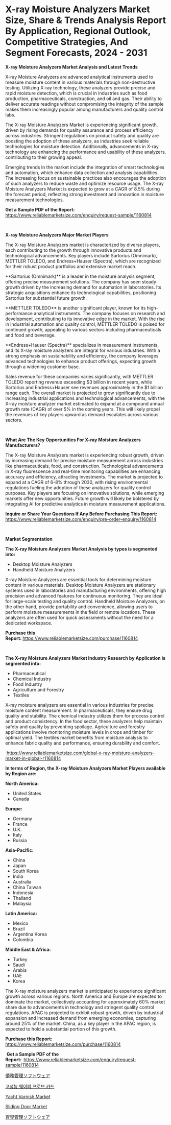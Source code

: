 <p><h1>X-ray Moisture Analyzers Market Size, Share & Trends Analysis Report By Application, Regional Outlook, Competitive Strategies, And Segment Forecasts, 2024 - 2031</h1></p><p><strong>X-ray Moisture Analyzers Market Analysis and Latest Trends</strong></p>
<p><p>X-ray Moisture Analyzers are advanced analytical instruments used to measure moisture content in various materials through non-destructive testing. Utilizing X-ray technology, these analyzers provide precise and rapid moisture detection, which is crucial in industries such as food production, pharmaceuticals, construction, and oil and gas. Their ability to deliver accurate readings without compromising the integrity of the sample makes them increasingly popular among manufacturers and quality control labs.</p><p>The X-ray Moisture Analyzers Market is experiencing significant growth, driven by rising demands for quality assurance and process efficiency across industries. Stringent regulations on product safety and quality are boosting the adoption of these analyzers, as industries seek reliable technologies for moisture detection. Additionally, advancements in X-ray technology are enhancing the performance and usability of these analyzers, contributing to their growing appeal.</p><p>Emerging trends in the market include the integration of smart technologies and automation, which enhance data collection and analysis capabilities. The increasing focus on sustainable practices also encourages the adoption of such analyzers to reduce waste and optimize resource usage. The X-ray Moisture Analyzers Market is expected to grow at a CAGR of 8.5% during the forecast period, reflecting strong investment and innovation in moisture measurement technologies.</p></p>
<p><strong>Get a Sample PDF of the Report:&nbsp;</strong> <a href="https://www.reliablemarketsize.com/enquiry/request-sample/1160814">https://www.reliablemarketsize.com/enquiry/request-sample/1160814</a></p>
<p>&nbsp;</p>
<p><strong>X-ray Moisture Analyzers Major Market Players</strong></p>
<p><p>The X-ray Moisture Analyzers market is characterized by diverse players, each contributing to the growth through innovative products and technological advancements. Key players include Sartorius (Omnimark), METTLER TOLEDO, and Endress+Hauser (Spectra), which are recognized for their robust product portfolios and extensive market reach.</p><p>**Sartorius (Omnimark)** is a leader in the moisture analysis segment, offering precise measurement solutions. The company has seen steady growth driven by the increasing demand for automation in laboratories. Its strategic acquisitions enhance its technological capabilities, positioning Sartorius for substantial future growth.</p><p>**METTLER TOLEDO** is another significant player, known for its high-performance analytical instruments. The company focuses on research and development, contributing to its innovative edge in the market. With the rise in industrial automation and quality control, METTLER TOLEDO is poised for continued growth, appealing to various sectors including pharmaceuticals and food and beverage.</p><p>**Endress+Hauser (Spectra)** specializes in measurement instruments, and its X-ray moisture analyzers are integral for various industries. With a strong emphasis on sustainability and efficiency, the company leverages advanced technologies to enhance product offerings, expecting growth through a widening customer base.</p><p>Sales revenue for these companies varies significantly, with METTLER TOLEDO reporting revenue exceeding $3 billion in recent years, while Sartorius and Endress+Hauser see revenues approximately in the $1 billion range each. The overall market is projected to grow significantly due to increasing industrial applications and technological advancements, with the X-ray moisture analyzer market estimated to expand at a compound annual growth rate (CAGR) of over 5% in the coming years. This will likely propel the revenues of key players upward as demand escalates across various sectors.</p></p>
<p>&nbsp;</p>
<p><strong>What Are The Key Opportunities For X-ray Moisture Analyzers Manufacturers?</strong></p>
<p><p>The X-ray Moisture Analyzers market is experiencing robust growth, driven by increasing demand for precise moisture measurement across industries like pharmaceuticals, food, and construction. Technological advancements in X-ray fluorescence and real-time monitoring capabilities are enhancing accuracy and efficiency, attracting investments. The market is projected to expand at a CAGR of 6-8% through 2030, with rising environmental regulations fueling the adoption of these analyzers for quality control purposes. Key players are focusing on innovative solutions, while emerging markets offer new opportunities. Future growth will likely be bolstered by integrating AI for predictive analytics in moisture measurement applications.</p></p>
<p><strong>Inquire or Share Your Questions If Any Before Purchasing This Report:</strong> <a href="https://www.reliablemarketsize.com/enquiry/pre-order-enquiry/1160814">https://www.reliablemarketsize.com/enquiry/pre-order-enquiry/1160814</a></p>
<p>&nbsp;</p>
<p><strong>Market Segmentation</strong></p>
<p><strong>The X-ray Moisture Analyzers Market Analysis by types is segmented into:</strong></p>
<p><ul><li>Desktop Moisture Analyzers</li><li>Handheld Moisture Analyzers</li></ul></p>
<p><p>X-ray Moisture Analyzers are essential tools for determining moisture content in various materials. Desktop Moisture Analyzers are stationary systems used in laboratories and manufacturing environments, offering high precision and advanced features for continuous monitoring. They are ideal for large-scale testing and quality control. Handheld Moisture Analyzers, on the other hand, provide portability and convenience, allowing users to perform moisture measurements in the field or remote locations. These analyzers are often used for quick assessments without the need for a dedicated workspace.</p></p>
<p><strong>Purchase this Report:&nbsp;</strong><a href="https://www.reliablemarketsize.com/purchase/1160814">https://www.reliablemarketsize.com/purchase/1160814</a></p>
<p>&nbsp;</p>
<p><strong>The X-ray Moisture Analyzers Market Industry Research by Application is segmented into:</strong></p>
<p><ul><li>Pharmaceutical</li><li>Chemical Industry</li><li>Food Industry</li><li>Agriculture and Forestry</li><li>Textiles</li></ul></p>
<p><p>X-ray moisture analyzers are essential in various industries for precise moisture content measurement. In pharmaceuticals, they ensure drug quality and stability. The chemical industry utilizes them for process control and product consistency. In the food sector, these analyzers help maintain safety and quality by preventing spoilage. Agriculture and forestry applications involve monitoring moisture levels in crops and timber for optimal yield. The textiles market benefits from moisture analysis to enhance fabric quality and performance, ensuring durability and comfort.</p></p>
<p><a href="https://www.reliablemarketsize.com/global-x-ray-moisture-analyzers-market-in-global-r1160814">&nbsp;https://www.reliablemarketsize.com/global-x-ray-moisture-analyzers-market-in-global-r1160814</a></p>
<p><strong>In terms of Region, the X-ray Moisture Analyzers Market Players available by Region are:</strong></p>
<p>
    <p> <strong> North America: </strong>
        <ul>
            <li>United States</li>
            <li>Canada</li>
        </ul>
        </p> 
    <p> <strong> Europe: </strong>
        <ul>
            <li>Germany</li>
            <li>France</li>
            <li>U.K.</li>
            <li>Italy</li>
            <li>Russia</li>
        </ul>
        </p> 
    <p> <strong> Asia-Pacific: </strong>
        <ul>
            <li>China</li>
            <li>Japan</li>
            <li>South Korea</li>
            <li>India</li>
            <li>Australia</li>
            <li>China Taiwan</li>
            <li>Indonesia</li>
            <li>Thailand</li>
            <li>Malaysia</li>
        </ul>
        </p> 
    <p> <strong> Latin America: </strong>
        <ul>
            <li>Mexico</li>
            <li>Brazil</li>
            <li>Argentina Korea</li>
            <li>Colombia</li>
        </ul>
        </p> 
    <p> <strong> Middle East & Africa: </strong>
        <ul>
            <li>Turkey</li>
            <li>Saudi</li>
            <li>Arabia</li>
            <li>UAE</li>
            <li>Korea</li>
        </ul>
    </p>
    </p>
<p><p>The X-ray moisture analyzers market is anticipated to experience significant growth across various regions. North America and Europe are expected to dominate the market, collectively accounting for approximately 60% market share due to advancements in technology and stringent quality control regulations. APAC is projected to exhibit robust growth, driven by industrial expansion and increased demand from emerging economies, capturing around 25% of the market. China, as a key player in the APAC region, is expected to hold a substantial portion of this growth.</p></p>
<p><strong>Purchase this Report: </strong><a href="https://www.reliablemarketsize.com/purchase/1160814">https://www.reliablemarketsize.com/purchase/1160814</a></p>
<p>&nbsp;<strong>Get a Sample PDF of the Report:&nbsp;&nbsp;</strong><a href="https://www.reliablemarketsize.com/enquiry/request-sample/1160814">https://www.reliablemarketsize.com/enquiry/request-sample/1160814</a></p>
<p><strong></strong></p>
<p><p><a href="https://medium.com/@berryguann/debt-management-software-market-%E3%81%AE%E3%82%B0%E3%83%AD%E3%83%BC%E3%83%90%E3%83%AB%E5%B8%82%E5%A0%B4%E6%A6%82%E8%A6%81%E3%81%AF-%E4%B8%96%E7%95%8C%E3%81%8A%E3%82%88%E3%81%B3%E4%B8%BB%E8%A6%81%E5%B8%82%E5%A0%B4%E3%81%AB%E3%81%8A%E3%81%91%E3%82%8B%E6%A5%AD%E7%95%8C%E3%81%AB%E5%BD%B1%E9%9F%BF%E3%82%92%E4%B8%8E%E3%81%88%E3%82%8B%E4%B8%BB%E8%A6%81%E3%81%AA%E3%83%88%E3%83%AC%E3%83%B3%E3%83%89%E3%81%AB%E3%81%A4%E3%81%84%E3%81%A6-%E7%8B%AC%E8%87%AA%E3%81%AE%E8%A6%96%E7%82%B9%E3%82%92%E6%8F%90%E4%BE%9B%E3%81%97%E3%81%BE%E3%81%99-25cb72184131">債務管理ソフトウェア</a></p><p><a href="https://medium.com/@joanacasper70/%EA%B3%A0%EC%84%B1%EB%8A%A5-%EC%9B%A8%EC%9D%B4%ED%8D%BC-%ED%94%84%EB%A1%9C%EB%B8%8C-%EC%B9%B4%EB%93%9C-%EC%82%B0%EC%97%85%EC%97%90-%EB%8C%80%ED%95%9C-%ED%86%B5%EC%B0%B0-2031%EB%85%84%EA%B9%8C%EC%A7%80%EC%9D%98-%EC%8B%9C%EC%9E%A5-%EC%9E%AC%EB%AC%B4-%EC%83%81%ED%83%9C-%EC%8B%9C%EC%9E%A5-%EA%B7%9C%EB%AA%A8-%EB%B0%8F-%EC%88%98%EC%9D%B5-%EB%B6%84%EC%84%9D-235636014105">고성능 웨이퍼 프로브 카드</a></p><p><a href="https://issuu.com/reportprime-2/docs/yacht-varnish-market-size-2030.pptx_a6fbf61e48204f">Yacht Varnish Market</a></p><p><a href="https://issuu.com/reportprime-2/docs/sliding-door-market-size-2030.pptx_74e9b8bcaf529c">Sliding Door Market</a></p><p><a href="https://medium.com/@berryguann/childcare-management-software-market-%E3%81%AF-%E3%82%B3%E3%82%B9%E3%83%88%E7%AE%A1%E7%90%86%E3%81%A8%E5%8A%B9%E7%8E%87%E5%90%91%E4%B8%8A%E3%82%92%E5%84%AA%E5%85%88%E3%81%97%E3%81%BE%E3%81%99-%E3%81%95%E3%82%89%E3%81%AB-%E5%A0%B1%E5%91%8A%E6%9B%B8%E3%81%AF%E5%B8%82%E5%A0%B4%E3%81%AE%E9%9C%80%E8%A6%81%E9%9D%A2%E3%81%A8%E4%BE%9B%E7%B5%A6%E9%9D%A2%E3%81%AE%E4%B8%A1%E6%96%B9%E3%82%92%E3%82%AB%E3%83%90%E3%83%BC%E3%81%97%E3%81%A6%E3%81%84%E3%81%BE%E3%81%99-childcare-d16d94e2a9a5">育児管理ソフトウェア</a></p></p>